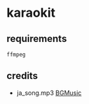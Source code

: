 # karaokit

## requirements

`ffmpeg`

## credits

- ja_song.mp3
[BGMusic](https://bgmusic.jp/freevocaloid/vocaloid2/)
